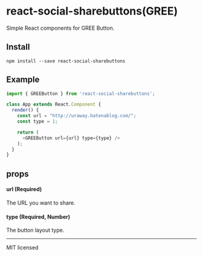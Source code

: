 # react-social-sharebuttons(GREE)
Simple React components for GREE Button.

## Install
```
npm install --save react-social-sharebuttons
```

## Example
```javascript
import { GREEButton } from 'react-social-sharebuttons';

class App extends React.Component {
  render() {
    const url = "http://uraway.hatenablog.com/";
    const type = 1;

    return (
      <GREEButton url={url} type={type} />
    );
  }
}
```

## props

#### url (Required)
The URL you want to share.

#### type (Required, Number)
The button layout type.


---
MIT licensed
